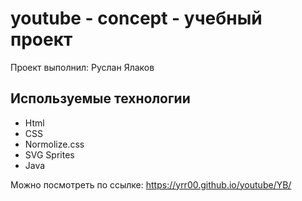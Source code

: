# youtube - concept - учебный проект 
Проект выполнил: Руслан Ялаков

## Используемые технологии
- Html
- CSS
- Normolize.css
- SVG Sprites
- Java 

Можно посмотреть по ссылке: https://yrr00.github.io/youtube/YB/
